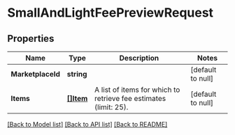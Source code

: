 # SmallAndLightFeePreviewRequest

## Properties
Name | Type | Description | Notes
------------ | ------------- | ------------- | -------------
**MarketplaceId** | **string** |  | [default to null]
**Items** | [**[]Item**](Item.md) | A list of items for which to retrieve fee estimates (limit: 25). | [default to null]

[[Back to Model list]](../README.md#documentation-for-models) [[Back to API list]](../README.md#documentation-for-api-endpoints) [[Back to README]](../README.md)

